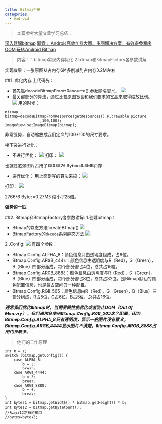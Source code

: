 ```yaml
---
title: Bitmap手册
categories:
  - Android
---
```


> 本篇参考大量文章学习总结：


[深入理解bitmap](http://blog.csdn.net/xxxzhi/article/details/51607765)
[郭霖： Android高效加载大图、多图解决方案，有效避免程序OOM](http://blog.csdn.net/guolin_blog/article/details/9316683)
[玩转Android Bitmap](http://www.jianshu.com/p/3950665e93e6)

>内容：
1.bitmap实现内存优化
2.bitmap和BitmapFactory各参数讲解

实现效果：一张原图从占内存6M多削减到占内存0.2M左右


##1. 优化内存
上代码先：

* 首先是decodeBitmapFraomResource(),参数顾名思义。
![](http://upload-images.jianshu.io/upload_images/7177220-85d3e76e589057ad.png?imageMogr2/auto-orient/strip%7CimageView2/2/w/1240)
* 最关键部分的算法，通过比较原图宽高和我们要求的宽高来取得缩放比例。
![](http://upload-images.jianshu.io/upload_images/7177220-1cef4e72b64a4cd8.png?imageMogr2/auto-orient/strip%7CimageView2/2/w/1240)
用的时候：

```
Bitmap bitmap=decodeBitmapFromResource(getResources(),R.drawable.picture
                ,100,100);
imageView.setImageBitmap(bitmap);
```
非常强势，自动缩放成我们定义的100*100的尺寸要求。

接下来进行对比：

*  不进行优化：
![](http://upload-images.jianshu.io/upload_images/7177220-91f6c1d699cbbc87.png?imageMogr2/auto-orient/strip%7CimageView2/2/w/1240)
打印：
![](http://upload-images.jianshu.io/upload_images/7177220-0f7411cd00258478.png?imageMogr2/auto-orient/strip%7CimageView2/2/w/1240)

也就是这张图片占用了6895876 Bytes=6.8MB内存

* 进行优化：
用上面刚写的算法来搞：
![](http://upload-images.jianshu.io/upload_images/7177220-07c733ff4f552a04.png?imageMogr2/auto-orient/strip%7CimageView2/2/w/1240)

打印：
![](http://upload-images.jianshu.io/upload_images/7177220-eab2280586970813.png?imageMogr2/auto-orient/strip%7CimageView2/2/w/1240)

276676 Bytes=0.27MB
缩小了25倍。

**强势的一匹**

##2. Bitmap和BitmapFactory各参数讲解:
1.创建bitmap：
* Bitmap的静态方法`createBitmap()
![](http://upload-images.jianshu.io/upload_images/7177220-2b8ba2ababe4e34d.png?imageMogr2/auto-orient/strip%7CimageView2/2/w/500)
* BitmapFactory的`decode`系列静态方法
![](http://upload-images.jianshu.io/upload_images/7177220-2f2027629a8f5afa.png?imageMogr2/auto-orient/strip%7CimageView2/2/w/500)

2 .Config:
![](http://upload-images.jianshu.io/upload_images/7177220-ec4592240530460d.png?imageMogr2/auto-orient/strip%7CimageView2/2/w/1240)
有四个参数：
* Bitmap.Config.ALPHA_8：颜色信息只由透明度组成，占8位。
* Bitmap.Config.ARGB_4444：颜色信息由透明度与R（Red），G（Green），B（Blue）四部分组成，每个部分都占4位，总共占16位。
* Bitmap.Config.ARGB_8888：颜色信息由透明度与R（Red），G（Green），B（Blue）四部分组成，每个部分都占8位，总共占32位。是Bitmap默认的颜色配置信息，也是最占空间的一种配置。
* Bitmap.Config.RGB_565：颜色信息由R（Red），G（Green），B（Blue）三部分组成，R占5位，G占6位，B占5位，总共占16位。

***通常我们优化Bitmap时，当需要做性能优化或者防止OOM（Out Of Memory），我们通常会使用Bitmap.Config.RGB_565这个配置，因为Bitmap.Config.ALPHA_8只有透明度，显示一般图片没有意义，Bitmap.Config.ARGB_4444显示图片不清楚，Bitmap.Config.ARGB_8888占用内存最多。***
>他们的工作原理：
```
int b = 1;
switch (bitmap.getConfig()) {
    case ALPHA_8:
        b = 1;
        break;
    case ARGB_4444:
        b = 2;
        break;
    case ARGB_8888:
        b = 4;
        break;
}
int bytes1 = bitmap.getWidth() * bitmap.getHeight() * b;
int bytes2 = bitmap.getByteCount();　
//从api12才有的接口
//bytes=bytes2;
```

                                                                                                                                                                                                                                                                                                                                                                                                                                                                                                                                                                                                                                                                                                                                                                                                                                                                                                                                                                                                                                                                                                                                                                                                                                                                                                                                                                                                                                                                                                                                                                                                                                                                                                                                                                                                                                                                                                                                                                                                                                                                                                                                                                                                                                                                                                                                                                                                                                                                                                                                                                                                                                                                                                                                                                                                                                                                                                                                                                                                                                                                                                                                                                                                                                                                                                                                                                                                                                                                                                                                                                                                                                                                                                                                                                                                                                                                                                                                                                                                                                                                                                                                                                                                                                                                                                                                                                                                                                                                                                                                                                                                                                                                                                                                                                                                                                                                                                                                                                                                                                                                                                                                                                                                                                                                                                                                                                                                                                                                                                                                                                                                                                                                                                                                                                                                                                                                                                                                                                                                                                                                                                                                                                                                                                                                                                                                                                                                                                                                                                                                                                                                                                                                                                            